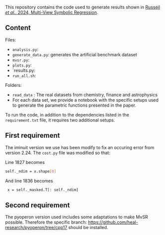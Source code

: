 This repository contains the code used to generate results shown in [Russeil *et al.*, 2024,  Multi-View Symbolic Regression]().  

## Content

Files:  

- `analysis.py`: 
- `generate_data.py`: generates the artificial benchmark dataset
- `mvsr.py`:
- `plots.py`:
- `results.py:
- `run_all.sh`:

Folders:  

- `read_data` : The real datasets from chemistry, finance and astrophysics
- For each data set, we provide a notebook with the specific setups used to generate the parametric functions presented in the paper.

To run the code, in addition to the dependencies listed in the  `requirement.txt` file, it requires two additional setups.  

## First requirement

The iminuit version we use has been modify to fix an occuring error from version 2.24. The `cost.py` file was modified so that:

Line 1827 becomes 
```bash
self._ndim = x.shape[0]
```

And line 1836 becomes
```bash
 x = self._masked.T[: self._ndim]
```

## Second requirement  

The pyoperon version used includes some adaptations to make MvSR possible. Therefore the specific branch: https://github.com/heal-research/pyoperon/tree/cpp17 should be installed.
